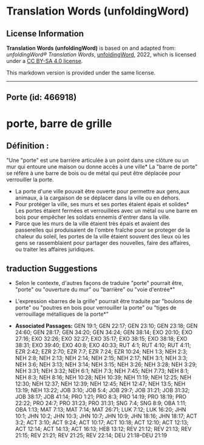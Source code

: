 # Translation Words (unfoldingWord)

## License Information

**Translation Words (unfoldingWord)** is based on and adapted from: _unfoldingWord® Translation Words_, [unfoldingWord](https://unfoldingword.org/utw), 2022, which is licensed under a [CC BY-SA 4.0 license](https://creativecommons.org/licenses/by-sa/4.0/legalcode.en).

This markdown version is provided under the same license.



--------------------------------

## Porte (id: 466918)

porte, barre de grille
======================

Définition :
------------

"Une "porte" est une barrière articulée à un point dans une clôture ou un mur qui entoure une maison ou donne accès à une ville\* La "barre de porte" se réfère à une barre de bois ou de métal qui peut être déplacée pour verrouiller la porte.

* La porte d'une ville pouvait être ouverte pour permettre aux gens,aux animaux, à la cargaison de se déplacer dans la ville ou en dehors.
* Pour protéger la ville, ses murs et ses portes étaient épais et solides\* Les portes étaient fermées et verrouillées avec un métal ou une barre en bois pour empêcher les soldats ennemis d'entrer dans la ville.
* Parce que les murs de la ville étaient très épais et avaient des passerelles qui produisaient de l'ombre fraîche pour se proteger de la chaleur du soleil, les portes de la ville étaient souvent des lieux où les gens se rassemblaient pour partager des nouvelles, faire des affaires, ou traiter les affaires juridiques.

traduction Suggestions
----------------------

* Selon le contexte, d'autres façons de traduire "porte" pourrait être, "porte" ou "ouverture du mur" ou "barrière" ou "voie d'entrée\*"
* L'expression «barres de la grille" pourrait être traduite par "boulons de porte" ou "poutres en bois pour verrouiller la porte" ou "tiges de verrouillage métalliques de la porte\*"

* **Associated Passages:** GEN 19:1; GEN 22:17; GEN 23:10; GEN 23:18; GEN 24:60; GEN 28:17; GEN 34:20; GEN 34:24; GEN 38:14; EXO 20:10; EXO 27:16; EXO 32:26; EXO 32:27; EXO 35:17; EXO 38:15; EXO 38:18; EXO 38:31; EXO 39:40; EXO 40:8; EXO 40:33; RUT 4:1; RUT 4:10; RUT 4:11; EZR 2:42; EZR 2:70; EZR 7:7; EZR 7:24; EZR 10:24; NEH 1:3; NEH 2:3; NEH 2:8; NEH 2:13; NEH 2:14; NEH 2:15; NEH 2:17; NEH 3:1; NEH 3:3; NEH 3:6; NEH 3:13; NEH 3:14; NEH 3:15; NEH 3:26; NEH 3:28; NEH 3:29; NEH 3:31; NEH 3:32; NEH 6:1; NEH 7:3; NEH 7:45; NEH 7:73; NEH 8:1; NEH 8:3; NEH 8:16; NEH 10:28; NEH 10:39; NEH 11:19; NEH 12:25; NEH 12:30; NEH 12:37; NEH 12:39; NEH 12:45; NEH 12:47; NEH 13:5; NEH 13:19; NEH 13:22; JOB 3:10; JOB 5:4; JOB 29:7; JOB 31:21; JOB 31:32; JOB 38:17; JOB 41:14; PRO 1:21; PRO 8:3; PRO 14:19; PRO 18:19; PRO 22:22; PRO 24:7; PRO 31:23; PRO 31:31; SNG 7:4; SNG 8:9; OBA 1:11; OBA 1:13; MAT 7:13; MAT 7:14; MAT 26:71; LUK 7:12; LUK 16:20; JHN 10:1; JHN 10:2; JHN 10:3; JHN 10:7; JHN 10:9; JHN 18:16; JHN 18:17; ACT 3:2; ACT 3:10; ACT 9:24; ACT 10:17; ACT 10:18; ACT 12:10; ACT 12:13; ACT 12:14; ACT 14:13; ACT 16:13; HEB 13:12; REV 21:12; REV 21:13; REV 21:15; REV 21:21; REV 21:25; REV 22:14; DEU 21:18–DEU 21:19

